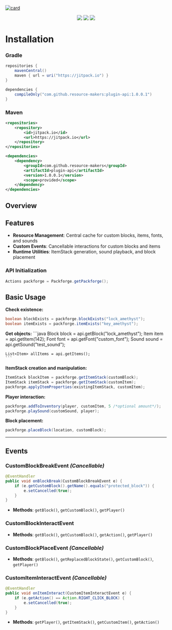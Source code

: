 [![card](https://stats.maximjsx.com/api/pin-wide/?username=resource-makers&repo=plugin-api&dark_bg=3&height=150&theme=rain&description=Minecraft%20resource%20management%20API%20for%20Packforge%0ACustom%20%20blocks%2C%20items%2C%20sounds%20%26%20fonts&title=Packforge%20API)](https://github.com/resource-makers/plugin-api)

<div align="center">
  <a href="https://jitpack.io/#resource-makers/plugin-api"><img src="https://jitpack.io/v/resource-makers/plugin-api.svg" /></a>
  <a href="https://adoptium.net/"><img src="https://img.shields.io/badge/Java-17%2B-orange?logo=openjdk" /></a>
  <a href="https://papermc.io/"><img src="https://img.shields.io/badge/Minecraft%20-1.21.4%2B-yellowgreen" /></a>
</div>


# Installation

### Gradle

```gradle
repositories {
    mavenCentral()
    maven { url = uri("https://jitpack.io") }
}

dependencies {
    compileOnly("com.github.resource-makers:plugin-api:1.0.0.1")
}
```

### Maven

```xml
<repositories>
    <repository>
        <id>jitpack.io</id>
        <url>https://jitpack.io</url>
    </repository>
</repositories>

<dependencies>
    <dependency>
        <groupId>com.github.resource-makers</groupId>
        <artifactId>plugin-api</artifactId>
        <version>1.0.0.1</version>
        <scope>provided</scope>
    </dependency>
</dependencies>
```

## Overview

## Features
- **Resource Management**: Central cache for custom blocks, items, fonts, and sounds
- **Custom Events**: Cancellable interactions for custom blocks and items
- **Runtime Utilities**: ItemStack generation, sound playback, and block placement
  

### API Initialization
  ```java
  Actions packforge = Packforge.getPackforge();
  ```

## Basic Usage

  **Check existence:**
  ```java
  boolean blockExists = packforge.blockExists("lock_amethyst");
  boolean itemExists = packforge.itemExists("key_amethyst");
  ```
  
  **Get objects:**
    ```java
    Block block = api.getBlock("lock_amethyst");
    Item item = api.getItem(142);
    Font font = api.getFont("custom_font");
    Sound sound = api.getSound("test_sound");

    List<Item> allItems = api.getItems();
    ```
  
  **ItemStack creation and manipulation:**
  ```java
  ItemStack blockItem = packforge.getItemStack(customBlock);
  ItemStack itemStack = packforge.getItemStack(customItem);
  packforge.applyItemProperties(existingItemStack, customItem);
  ```
  
  **Player interaction:**
  ```java
  packforge.addToInventory(player, customItem, 5 /*optional amount*/);
  packforge.playSound(customSound, player);
  ```
  
  **Block placement:**
  ```java
  packforge.placeBlock(location, customBlock);
  ```

---

## Events

### CustomBlockBreakEvent *(Cancellable)*
```java
@EventHandler
public void onBlockBreak(CustomBlockBreakEvent e) {
    if (e.getCustomBlock().getName().equals("protected_block")) {
        e.setCancelled(true);
    }
}
```
- **Methods**: `getBlock()`, `getCustomBlock()`, `getPlayer()`

### CustomBlockInteractEvent
- **Methods**: `getBlock()`, `getCustomBlock()`, `getAction()`, `getPlayer()`

### CustomBlockPlaceEvent *(Cancellable)*
- **Methods**: `getBlock()`, `getReplacedBlockState()`, `getCustomBlock()`, `getPlayer()`

### CustomItemInteractEvent *(Cancellable)*
```java
@EventHandler
public void onItemInteract(CustomItemInteractEvent e) {
    if (e.getAction() == Action.RIGHT_CLICK_BLOCK) {
        e.setCancelled(true);
    }
}
```
- **Methods**: `getPlayer()`, `getItemStack()`, `getCustomItem()`, `getAction()`

